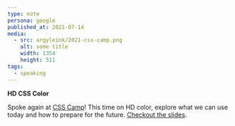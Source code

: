 ```yaml
---
type: note
persona: google
published_at: 2021-07-14
media:
  - src: argyleink/2021-css-camp.png
    alt: some title
    width: 1354
    height: 511
tags: 
  - speaking
---
```


**HD CSS Color**  

Spoke again at [CSS Camp](https://csscamp.tech/speakers/2021/adam-argyle/)! This
time on HD color, explore what we can use today and how to prepare for the future. [Checkout the slides](https://2021-hd-color-at-css-camp.netlify.app/).
